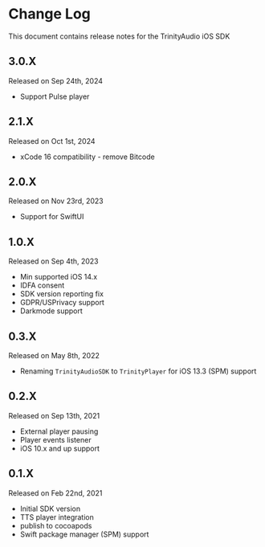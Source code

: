 # Change Log
This document contains release notes for the TrinityAudio iOS SDK

## 3.0.X
Released on Sep 24th, 2024
- Support Pulse player

## 2.1.X
Released on Oct 1st, 2024
- xCode 16 compatibility - remove Bitcode

## 2.0.X
Released on Nov 23rd, 2023
- Support for SwiftUI

## 1.0.X
Released on Sep 4th, 2023
- Min supported iOS 14.x
- IDFA consent 
- SDK version reporting fix
- GDPR/USPrivacy support
- Darkmode support 

## 0.3.X
Released on May 8th, 2022
- Renaming `TrinityAudioSDK` to `TrinityPlayer` for iOS 13.3 (SPM) support

## 0.2.X
Released on Sep 13th, 2021
- External player pausing
- Player events listener
- iOS 10.x and up support

## 0.1.X
Released on Feb 22nd, 2021
- Initial SDK version 
- TTS player integration
- publish to cocoapods
- Swift package manager (SPM) support  
